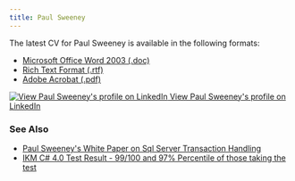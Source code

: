 ```yaml
---
title: Paul Sweeney
---
```


The latest CV for Paul Sweeney is available in the following formats:

* [Microsoft Office Word 2003 (.doc)](/files/PaulSweeneyCV.doc)
* [Rich Text Format (.rtf)](/files/PaulSweeneyCV.rtf)
* [Adobe Acrobat (.pdf)](/files/PaulSweeneyCV.pdf)

<a href="http://uk.linkedin.com/in/paulsweeneycv" target="_blank">![View Paul Sweeney's profile on LinkedIn]({{site.url}}/assets/img/lilogo.gif) View Paul Sweeney's profile on LinkedIn</a>

### See Also

* [Paul Sweeney's White Paper on Sql Server Transaction Handling](/SqlWhitePaper)
* [IKM C# 4.0 Test Result - 99/100 and 97% Percentile of those taking the test](/files/IKMTestResult.pdf)
